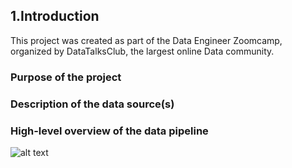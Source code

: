 ## 1.Introduction

This project was created as part of the Data Engineer Zoomcamp, organized by DataTalksClub, the largest online Data community.

### Purpose of the project

### Description of the data source(s)

### High-level overview of the data pipeline

![alt text](https://raw.githubusercontent.com/DataTalksClub/data-engineering-zoomcamp/main/images/architecture/arch_1.jpg)
